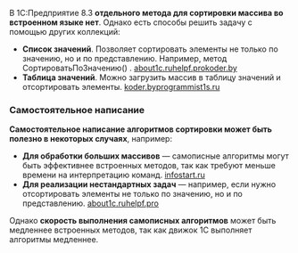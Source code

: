 В 1С:Предприятие 8.3 **отдельного метода для сортировки массива во встроенном языке нет**. Однако есть способы решить задачу с помощью других коллекций:
- **Список значений**. Позволяет сортировать элементы не только по значению, но и по представлению. Например, метод   
    СортироватьПоЗначению() 
    . [about1c.ru](https://www.about1c.ru/v83/language-reference/tutorial/array-examples/how-sorting-array)[helpf.pro](https://helpf.pro/faq83/view/1102.html)[koder.by](https://koder.by/sortirovat_massiv.php)
- **Таблица значений**. Можно загрузить массив в таблицу значений и отсортировать элементы. [koder.by](https://koder.by/sortirovat_massiv.php)[programmist1s.ru](https://programmist1s.ru/massivy-v-1s/)

### Самостоятельное написание

**Самостоятельное написание алгоритмов сортировки может быть полезно в некоторых случаях**, например:

- **Для обработки больших массивов** — самописные алгоритмы могут быть эффективнее встроенных методов, так как требуют меньше времени на интерпретацию команд. [infostart.ru](https://infostart.ru/1c/articles/204320/)
- **Для реализации нестандартных задач** — например, если нужно отсортировать элементы не только по значению, но и по представлению. [about1c.ru](https://www.about1c.ru/v83/language-reference/tutorial/array-examples/how-sorting-array)[helpf.pro](https://helpf.pro/faq83/view/1102.html)

Однако **скорость выполнения самописных алгоритмов** может быть медленнее встроенных методов, так как движок 1С выполняет алгоритмы медленнее.